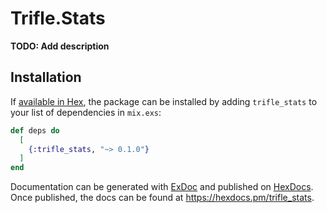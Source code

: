 # Trifle.Stats

**TODO: Add description**

## Installation

If [available in Hex](https://hex.pm/docs/publish), the package can be installed
by adding `trifle_stats` to your list of dependencies in `mix.exs`:

```elixir
def deps do
  [
    {:trifle_stats, "~> 0.1.0"}
  ]
end
```

Documentation can be generated with [ExDoc](https://github.com/elixir-lang/ex_doc)
and published on [HexDocs](https://hexdocs.pm). Once published, the docs can
be found at <https://hexdocs.pm/trifle_stats>.

